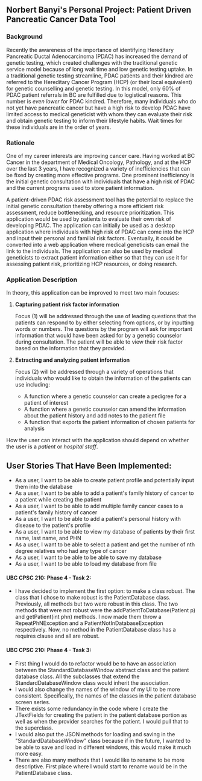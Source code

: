 ## Norbert Banyi's Personal Project: Patient Driven Pancreatic Cancer Data Tool

### Background
Recently the awareness of the importance of identifying Hereditary Pancreatic Ductal Adenocarcinoma (PDAC) has
increased the demand of genetic testing, which created challenges with the traditional genetic
service model because of long wait time and low genetic testing uptake. In a traditional genetic
testing streamline, PDAC patients and their kindred are referred to the Hereditary Cancer Program (HCP)
(or their local equivalent) for genetic counselling and genetic testing. In this model, only 60% 
of PDAC patient referrals in BC are fulfilled due to logistical reasons. This number is *even lower* 
for PDAC kindred. Therefore, many individuals who do not yet have pancreatic cancer but have a high 
risk to develop PDAC have limited access to medical geneticist with whom they can evaluate their 
risk and obtain genetic testing to inform their lifestyle habits. Wait times for these individuals
are in the order of years.

### Rationale
One of my career interests are improving cancer care. Having worked at BC Cancer in the department of Medical
Oncology, Pathology, and at the HCP over the last 3 years, I have recognized a variety of inefficiencies
that can be fixed by creating more effective programs. One prominent inefficiency is the initial
genetic consultation with individuals that have a high risk of PDAC and the current programs used to store
patient information.

A patient-driven PDAC risk assessment tool has the potential to replace the initial genetic consultation
thereby offering a more efficient risk assessment, reduce bottlenecking, and resource prioritization. 
This application would be used by patients to evaluate their own risk of developing PDAC.
The application can initially be used as a desktop application where individuals with high risk of PDAC
can come into the HCP and input their personal and familial risk factors. Eventually, it could be converted
into a web application where medical geneticists can email the link to the individuals. The application can 
also be used by medical geneticists to extract patient information either so that they can use it for 
assessing patient risk, prioritizing HCP resources, or doing research. 

### Application Description
In theory, this application can be improved to meet two main focuses: 

1. **Capturing patient risk factor information**

    Focus (1) will be addressed through the use of leading questions that the patients can respond to
    by either selecting from options, or by inputting words or numbers. The questions by the program
    will ask for important information that would have been asked for by a genetic counselor during consultation.
    The patient will be able to view their risk factor based on the information that they provided.

2. **Extracting and analyzing patient information**

    Focus (2) will be addressed through a variety of operations that individuals who would like to obtain the
    information of the patients can use including:
    - A function where a genetic counselor can create a pedigree for a patient of interest
    - A function where a genetic counselor can amend the information about the patient history and add notes to the
     patient file
    - A function that exports the patient information of chosen patients for analysis

How the user can interact with the application should depend on whether the user is a *patient* or *hospital staff*.

## User Stories That Have Been Implemented:
- As a user, I want to be able to create patient profile and potentially input them into the database
- As a user, I want to be able to add a patient's family history of cancer to a patient while creating the patient
- As a user, I want to be able to add multiple family cancer cases to a patient's family history of cancer
- As a user, I want to be able to add a patient's personal history with disease to the patient's profile
- As a user, I want to be able to view my database of patients by their first name, last name, and PHN
- As a user, I want to be able to select a patient and get the number of nth degree relatives who had any type of cancer
- As a user, I want to be able to be able to save my database
- As a user, I want to be able to load my database from file

#### UBC CPSC 210: Phase 4 - Task 2: 
- I have decided to implement the first option: to make a class robust. The class that I chose to make robust
is the PatientDatabase class. Previously, all methods but two were robust in this class. The two
methods that were not robust were the addPatientToDatabase(Patient p) and getPatient(int phn) methods. I now made
them throw a RepeatPhNException and a PatientNotInDatabaseException respectively. Now, no method in the PatientDatabase
class has a requires clause and all are robust.

#### UBC CPSC 210: Phase 4 - Task 3: 
 - First thing I would do to refactor would be to have an association between the StandardDatabaseWindow abstract class
 and the patient database class. All the subclasses that extend the StandardDatabaseWindow class would inherit
 the association.
 - I would also change the names of the window of my UI to be more consistent. Specifically, the names of the classes
 in the patient database screen series. 
 - There exists some redundancy in the code where I create the JTextFields for creating the patient in the patient
 database portion as well as when the provider searches for the patient. I would pull that to the superclass.
 - I would also put the JSON methods for loading and saving in the "StandardDatabaseWindow" class because if in the
 future, I wanted to be able to save and load in different windows, this would make it much more easy.
- There are also many methods that I would like to rename to be more descriptive. First place where I would start
to rename would be in the PatientDatabase class.
